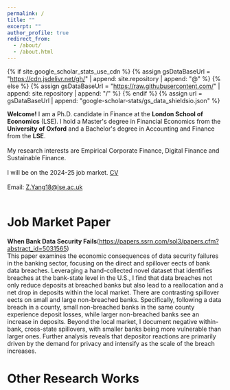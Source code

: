 ```yaml
---
permalink: /
title: ""
excerpt: ""
author_profile: true
redirect_from: 
  - /about/
  - /about.html
---
```


{% if site.google_scholar_stats_use_cdn %}
{% assign gsDataBaseUrl = "https://cdn.jsdelivr.net/gh/" | append: site.repository | append: "@" %}
{% else %}
{% assign gsDataBaseUrl = "https://raw.githubusercontent.com/" | append: site.repository | append: "/" %}
{% endif %}
{% assign url = gsDataBaseUrl | append: "google-scholar-stats/gs_data_shieldsio.json" %}

<span class='anchor' id='about-me'></span>

**Welcome!** I am a Ph.D. candidate in Finance at the **London School of Economics** (LSE). I hold a Master's degree in Financial Economics from the **University of Oxford** and a Bachelor's degree in Accounting and Finance from the **LSE**.
<br>
<br>
My research interests are Empirical Corporate Finance, Digital Finance and Sustainable Finance.
<br>
<br>
I will be on the 2024-25 job market. [CV](../docs/CV_ZheyuanYang.pdf)
<br>
<br>
Email: [Z.Yang18@lse.ac.uk](mailto:Z.Yang18@lse.ac.uk)
<br>
<br>
# Job Market Paper
**When Bank Data Security Fails**(https://papers.ssrn.com/sol3/papers.cfm?abstract_id=5031565)
<br>
This paper examines the economic consequences of data security failures in the banking sector, focusing on the direct and spillover e ects of bank data breaches. Leveraging a hand-collected novel dataset that identifies breaches at the bank-state level in the U.S., I find that data breaches not only reduce deposits at breached banks but also lead to a reallocation and a net drop in deposits within the local market. There are contrasting spillover e ects on small and large non-breached banks. Specifically, following a data breach in a county, small non-breached banks in the same county experience deposit losses, while larger non-breached banks see an increase in deposits. Beyond the local market, I document negative within-bank, cross-state spillovers, with smaller banks being more vulnerable than larger ones. Further analysis reveals that depositor reactions are primarily driven by the demand for privacy and intensify as the scale of the breach increases.
<br>
# Other Research Works

